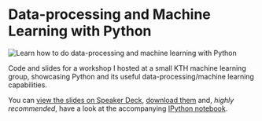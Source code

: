 # Data-processing and Machine Learning with Python

![Learn how to do data-processing and machine learning with Python](https://github.com/halflings/python-data-workshop/blob/master/data-cloud.png)

Code and slides for a workshop I hosted at a small KTH machine learning group, showcasing Python and its useful data-processing/machine learning capabilities.

You can [view the slides on Speaker Deck](https://speakerdeck.com/halflings/data-processing-and-machine-learning-with-python), [download them](https://github.com/halflings/python-data-workshop/blob/master/pydata_slides.pdf) and, *highly recommended*, have a look at the accompanying [IPython notebook](http://nbviewer.ipython.org/github/halflings/python-data-workshop/blob/master/data-workshop-notebook.ipynb).
